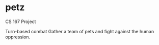 # petz
CS 167 Project

Turn-based combat
Gather a team of pets and fight against the human oppression.

